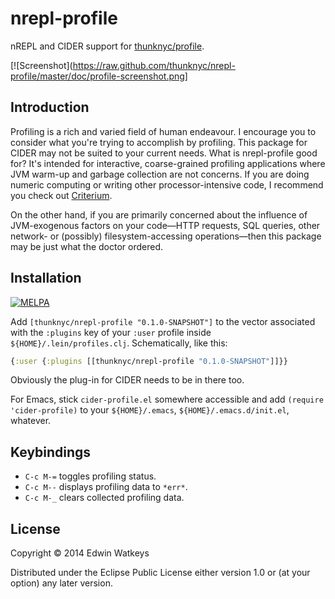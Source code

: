 # nrepl-profile

nREPL and CIDER support for
[thunknyc/profile](http://github.com/thunknyc/profile).

[![Screenshot](https://raw.github.com/thunknyc/nrepl-profile/master/doc/profile-screenshot.png]

## Introduction

Profiling is a rich and varied field of human endeavour. I encourage
you to consider what you're trying to accomplish by profiling. This
package for CIDER may not be suited to your current needs. What is
nrepl-profile good for? It's intended for interactive, coarse-grained
profiling applications where JVM warm-up and garbage collection are
not concerns. If you are doing numeric computing or writing other
processor-intensive code, I recommend you check out
[Criterium](https://github.com/hugoduncan/criterium).

On the other hand, if you are primarily concerned about the influence
of JVM-exogenous factors on your code—HTTP requests, SQL queries,
other network- or (possibly) filesystem-accessing operations—then this
package may be just what the doctor ordered.

## Installation

[![MELPA](http://melpa.org/packages/cider-profile-badge.svg)](http://melpa.org/#/cider-profile)

Add `[thunknyc/nrepl-profile "0.1.0-SNAPSHOT"]` to the vector
associated with the `:plugins` key of your `:user` profile inside
`${HOME}/.lein/profiles.clj`. Schematically, like this:

```clojure
{:user {:plugins [[thunknyc/nrepl-profile "0.1.0-SNAPSHOT"]]}}
```

Obviously the plug-in for CIDER needs to be in there too.

For Emacs, stick `cider-profile.el` somewhere accessible and add
`(require 'cider-profile)` to your `${HOME}/.emacs`,
`${HOME}/.emacs.d/init.el`, whatever.

## Keybindings

* `C-c M-=` toggles profiling status.
* `C-c M--` displays profiling data to `*err*`.
* `C-c M-_` clears collected profiling data.

## License

Copyright © 2014 Edwin Watkeys

Distributed under the Eclipse Public License either version 1.0 or (at
your option) any later version.
